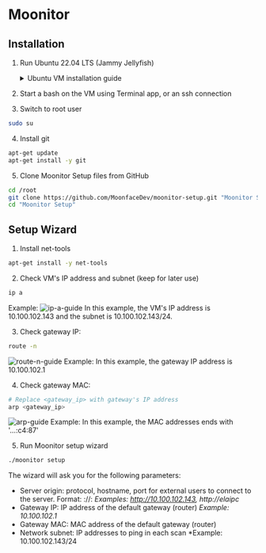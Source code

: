 # Moonitor

## Installation

1. Run Ubuntu 22.04 LTS (Jammy Jellyfish)
   <details><summary>Ubuntu VM installation guide</summary>

   <br/>**Downloads:**
   - [VirtualBox](https://download.virtualbox.org/virtualbox/6.1.34/VirtualBox-6.1.34-150636-Win.exe)
   - [Ubuntu image](https://ubuntu.com/download/desktop/thank-you?version=22.04&architecture=amd64)
   
   <br/>**Add virutal machine:**
   - Open VirtualBox
   - Click 'New' to create a new machine
   - Enter your VM name, change the 'Type' to Linux and the 'Version' to Ubuntu (64-bit), and then proceed
   - Set the machine RAM, the default memory size should be sufficient for Moonitor. Then proceed
   - Select 'Create a virtual hard disk now' and proceed
   - Select 'VDI (VirtualBox Disk Image)' as hard disk file type, and proceed
   - Select 'Dynamically allocated' for storage on physical hard disk, and proceed
   - Set the hard disk location and size, it is recommended to allocate at least 20GB. Then proceed
   
   <br/>**Configure network:**
   - Click 'Settings' to open VM settings window
   - Click 'Network' and set 'Attached to' to 'Bridged Adapter'
   - Set 'Name' to a host interface from the list
   - Click 'OK' to save the settings
   
   <br/>**Boot the machine:**
   - Click 'Start' to start the machine
   - A start-up disk selection popup will appear, click the folder icon to select an Ubuntu image
   - Click 'Add' and select the Ubuntu image file (.iso) you have already downloaded
   - Click 'Choose' and then 'Start' in order to start-up the machine using the selected image
   - A black screen with boot options will appear, navigate with arrow keys to 'Try or install Ubuntu' and press 'Enter' to select
  
   <br/>**Install the image**
   - After a while, a white screen will appear. Click 'Install Ubuntu'
   - Select your keyboard layout and proceed
   - In 'Updates and other software', keep the default options and proceed
   - Select 'Erase disk and install Ubuntu' and click 'Install Now' to proceed
   - A popup regarding disk changes will appear, click 'Continue'
   - Select your time zone and proceed
   - Fill in your name, computer name, username and password. Then proceed
   - After a few minutes, the installation will finish. Click 'Restart Now' when the popup appears
   - When the message 'Please remove the installation medium, then press ENTER:' appears, press enter
   - When the restart finishes, an 'Online Accounts' page will appear, click 'Skip' to proceed
   - Select 'No, don't send info to Canonical'. Then click 'Next' to proceed
   - Keep the default privacy settings and click 'Next' to proceed
   - Click 'Done' to start using your new machine
   - Congratulations! You have an Ubuntu VM
   </details>

2. Start a bash on the VM using Terminal app, or an ssh connection
   
3. Switch to root user
```bash
sudo su
```

4. Install git
```bash
apt-get update
apt-get install -y git
```

5. Clone Moonitor Setup files from GitHub
```bash
cd /root
git clone https://github.com/MoonfaceDev/moonitor-setup.git "Moonitor Setup"
cd "Moonitor Setup"
```

## Setup Wizard
1. Install net-tools
```bash
apt-get install -y net-tools
```

2. Check VM's IP address and subnet (keep for later use)
```bash
ip a
```
Example:
![ip-a-guide](https://user-images.githubusercontent.com/36325466/166083106-83c2c111-fc58-4ecf-853f-a3be3cbe15cb.png)
In this example, the VM's IP address is 10.100.102.143 and the subnet is 10.100.102.143/24.

3. Check gateway IP:
```bash
route -n
```
![route-n-guide](https://user-images.githubusercontent.com/36325466/166083652-3dcf73c9-d01f-4445-9a78-3259720eae72.png)
Example:
In this example, the gateway IP address is 10.100.102.1

4. Check gateway MAC:
```bash
# Replace <gateway_ip> with gateway's IP address
arp <gateway_ip>
```
![arp-guide](https://user-images.githubusercontent.com/36325466/166083908-9a5053eb-ea51-4cd9-b8bd-e2590e4a46dd.png)
Example:
In this example, the MAC addresses ends with '...:c4:87'

5. Run Moonitor setup wizard
```bash
./moonitor setup
```
The wizard will ask you for the following parameters:
- Server origin: protocol, hostname, port for external users to connect to the server. Format: <protocol>://<hostname>:<port>
*Examples: http://10.100.102.143, http://elaipc*
- Gateway IP: IP address of the default gateway (router)
*Example: 10.100.102.1*
- Gateway MAC: MAC address of the default gateway (router)
- Network subnet: IP addresses to ping in each scan
*Example: 10.100.102.143/24
